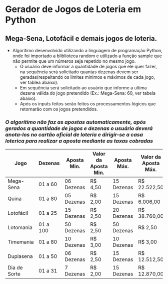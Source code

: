 # Gerador de Jogos de Loteria em Python

## Mega-Sena, Lotofácil e demais jogos de loteria.

- Algoritimo desenvolvido utilizando a linguagem de programação Python, onde foi importado a bliblioteca random e utilizado a função sample que não permite que um números seja repetido no mesmo jogo.
    - O usuário deve informar a quantidade de jogos que ele quer fazer, na sequência será solicitado quantas dezenas devem ser geradas(respeitando os limites minimos e máximos de cada jogo, ver tablea abaixo).
    - Em sequência será solicitado ao usuário que informe a ultima dezena válida do jogo pretendido (Ex.: Mega-Sena: 60, ver tabela abaixo).
    - Após os inputs feitos serão feitos os processamentos lógicos que retornarão com os jogos pretendidos.

### ***O algoritimo não faz as apostas automaticamente, após gerados a quantidade de jogos e dezenas o usuário deverá anota-los no cartão oficial de loteria e dirigir-se a casa loterica para realizar a aposta mediante as taxas cobradas***

| Jogo | Dezenas |Aposta Min. | Valor da Aposta Min. | Aposta Máx. | Valor da Aposta Máx. |
|--- | --- | ---| --- | --- | --- |
| Mega-Sena | 01 a 60 | 06 Dezenas | R$ 4,50 | 15 Dezenas | R$ 22.522,50 |
| Quina | 01 a 80 | 05 Dezenas | R$ 2,00 | 15 Dezenas | R$ 6.006,00 |
| Lotofácil | 01 a 25 | 15 Dezenas | R$ 2,50 | 20 Dezenas | R$ 38.760,00 |
| Lotomania | 01 a 100 | 50 Dezenas | R$ 2,50 | 50 Dezenas | R$ 2,50 |
| Timemania | 01 a 80 | 10 Dezenas | R$ 3,00 | 10 Dezenas | R$ 3,00 |
| Duplasena | 01 a 50 | 06 Dezenas | R$ 2,50 | 15 Dezenas | R$ 12.512,50 |
| Dia de Sorte | 01 a 31 | 7 Dezenas | R$ 2,00 | 15 Dezenas | R$ 12.870,00 |



